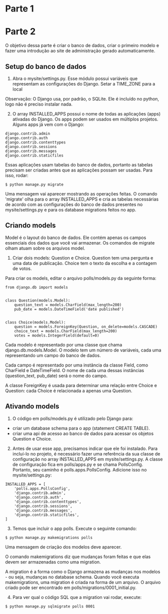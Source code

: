 # Parte 1

# Parte 2
O objetivo dessa parte é criar o banco de dados, criar o primeiro modelo e fazer uma introdução ao site de administração gerado automaticamente.

## Setup do banco de dados
1) Abra o mysite/settings.py. Esse módulo possui variáveis que representam as configurações do Django. Setar a TIME_ZONE para a local

Observação: O Django usa, por padrão, o SQLite. Ele é incluído no python, logo não é preciso instalar nada. 

2) O array INSTALLED_APPS possui o nome de todas as aplicações (apps) ativadas do Django. Os apps podem ser usados em múltiplos projetos. Alguns apps já vem com o Django:

```
django.contrib.admin
django.contrib.auth
django.contrib.contenttypes
django.contrib.sessions
django.contrib.messages
django.contrib.staticfiles
```

Essas aplicações usam tabelas do banco de dados, portanto as tabelas precisam ser criadas antes que as aplicações possam ser usadas. Para isso, rodar:

```
$ python manage.py migrate
```
Uma mensagem vai aparecer mostrando as operações feitas. O comando 'migrate' olha para o array INSTALLED_APPS e cria as tabelas necessárias de acordo com as configurações do banco de dados presentes no mysite/settings.py e para os database migrations feitos no app.

## Criando models
Model é o layout do banco de dados. Ele contém apenas os campos essenciais dos dados que você vai armazenar. Os comandos de migrate olham atuam sobre os arquivos model.

1) Criar dois models: Question e Choice. Question tem uma pergunta e uma data de publicação. Choice tem o texto da escolha e a contagem de votos.

Para criar os models, editar o arquivo polls/models.py da seguinte forma:

```
from django.db import models


class Question(models.Model):
    question_text = models.CharField(max_length=200)
    pub_date = models.DateTimeField('date published')


class Choice(models.Model):
    question = models.ForeignKey(Question, on_delete=models.CASCADE)
    choice_text = models.CharField(max_length=200)
    votes = models.IntegerField(default=0)
```

Cada modelo é representado por uma classe que chama django.db.models.Model. O modelo tem um número de variáveis, cada uma representando um campo do banco de dados. 

Cada campo é representado por uma instância da classe Field, como CharField e DateTimeField. O nome de cada uma dessas instâncias (question_text, pub_date) será o nome do campo.

A classe ForeignKey é usada para determinar uma relação entre Choice e Question: cada Choice é relacionada a apenas uma Question.

## Ativando models
1) O código em polls/models.py é utilizado pelo Django para:
- criar um database schema para o app (statement CREATE TABLE).
- criar uma api de acesso ao banco de dados para acessar os objetos Question e Choice. 

2) Antes de usar esse app, precisamos indicar que ele foi instalado. Para incluí-lo no projeto, é necessário fazer uma referência da sua classe de configuração no array INSTALLED_APPS em mysite/settings.py. A classe de configuração fica em polls/apps.py e se chama PollsConfig. Portanto, seu caminho é polls.apps.PollsConfig. Adicione isso no mysite/settings.py:

```
INSTALLED_APPS = [
    'polls.apps.PollsConfig',
    'django.contrib.admin',
    'django.contrib.auth',
    'django.contrib.contenttypes',
    'django.contrib.sessions',
    'django.contrib.messages',
    'django.contrib.staticfiles',
]
```
3) Temos que incluir o app polls. Execute o seguinte comando:

```
$ python manage.py makemigrations polls
```
Uma mensagem de criação dos modelos deve aparecer.

O comando makemigrations diz que mudanças foram feitas e que elas devem ser armazenadas como uma migration.

A migration é a forma como o Django armazena as mudanças nos modelos - ou seja, mudanças no database schema. Quando você executa makemigrations, uma migration é criada na forma de um arquivo. O arquivo criado pode ser encontrado em polls/migrations/0001_initial.py.

4) Para ver qual o código SQL que a migration vai rodar, execute:

```
$ python manage.py sqlmigrate polls 0001
```




